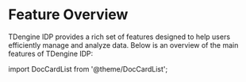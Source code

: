 # Feature Overview

TDengine IDP provides a rich set of features designed to help users efficiently manage and analyze data. Below is an overview of the main features of TDengine IDP:

import DocCardList from '@theme/DocCardList';

<DocCardList />
